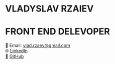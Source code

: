 # VLADYSLAV RZAIEV
# FRONT END DELEVOPER
📧 Email: vlad.rzaev@gmail.com <br />
🌐 [LinkedIn](www.linkedin.com/in/vladyslav-rzaiev) <br />
📂 [GitHub](https://github.com/Vlad-Rzaiev) <br />
